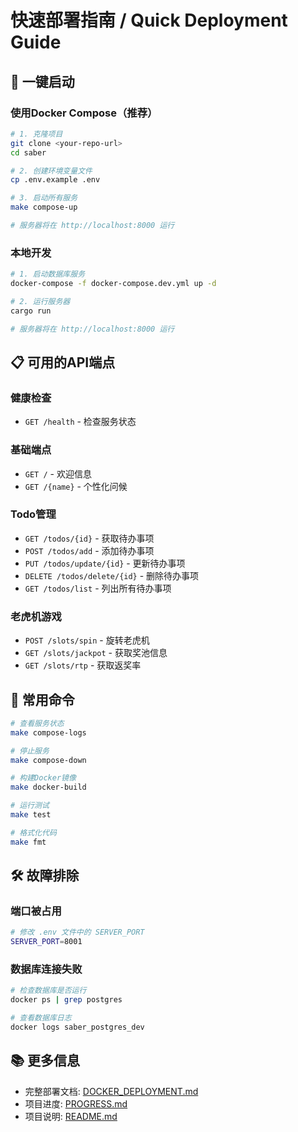 # 快速部署指南 / Quick Deployment Guide

## 🚀 一键启动

### 使用Docker Compose（推荐）

```bash
# 1. 克隆项目
git clone <your-repo-url>
cd saber

# 2. 创建环境变量文件
cp .env.example .env

# 3. 启动所有服务
make compose-up

# 服务器将在 http://localhost:8000 运行
```

### 本地开发

```bash
# 1. 启动数据库服务
docker-compose -f docker-compose.dev.yml up -d

# 2. 运行服务器
cargo run

# 服务器将在 http://localhost:8000 运行
```

## 📋 可用的API端点

### 健康检查
- `GET /health` - 检查服务状态

### 基础端点
- `GET /` - 欢迎信息
- `GET /{name}` - 个性化问候

### Todo管理
- `GET /todos/{id}` - 获取待办事项
- `POST /todos/add` - 添加待办事项
- `PUT /todos/update/{id}` - 更新待办事项
- `DELETE /todos/delete/{id}` - 删除待办事项
- `GET /todos/list` - 列出所有待办事项

### 老虎机游戏
- `POST /slots/spin` - 旋转老虎机
- `GET /slots/jackpot` - 获取奖池信息
- `GET /slots/rtp` - 获取返奖率

## 🔧 常用命令

```bash
# 查看服务状态
make compose-logs

# 停止服务
make compose-down

# 构建Docker镜像
make docker-build

# 运行测试
make test

# 格式化代码
make fmt
```

## 🛠️ 故障排除

### 端口被占用
```bash
# 修改 .env 文件中的 SERVER_PORT
SERVER_PORT=8001
```

### 数据库连接失败
```bash
# 检查数据库是否运行
docker ps | grep postgres

# 查看数据库日志
docker logs saber_postgres_dev
```

## 📚 更多信息

- 完整部署文档: [DOCKER_DEPLOYMENT.md](./DOCKER_DEPLOYMENT.md)
- 项目进度: [PROGRESS.md](./PROGRESS.md)
- 项目说明: [README.md](./README.md)